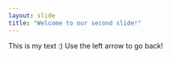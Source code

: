 ```yaml
---
layout: slide
title: "Welcome to our second slide!"
---
```

This is my text :)
Use the left arrow to go back!
